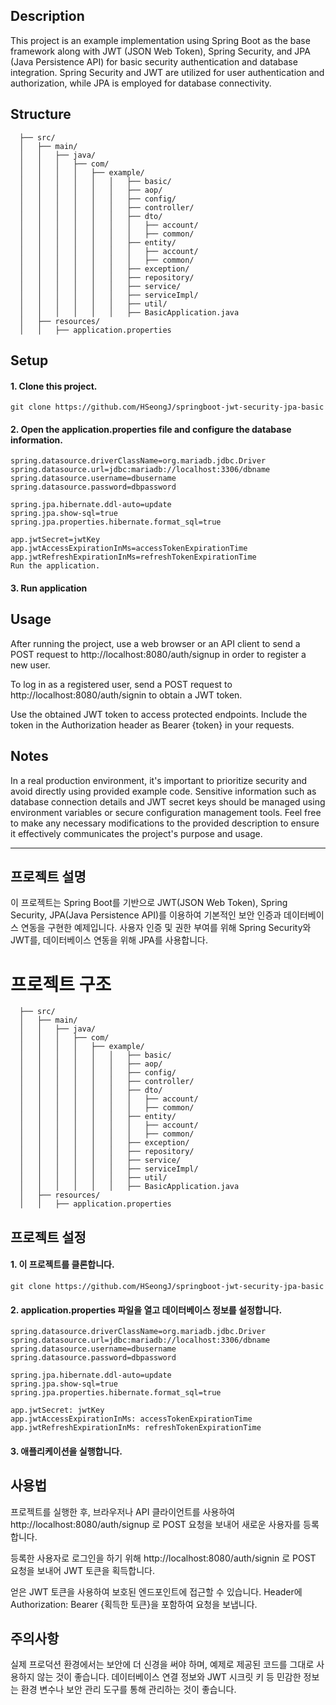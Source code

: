 ## Description
This project is an example implementation using Spring Boot as the base framework along with JWT (JSON Web Token), Spring Security, and JPA (Java Persistence API) for basic security authentication and database integration. Spring Security and JWT are utilized for user authentication and authorization, while JPA is employed for database connectivity.

## Structure
      ├── src/
      │   ├── main/
      │   │   ├── java/
      │   │   │   ├── com/
      │   │   │   │   ├── example/
      │   │   │   │   │   │   ├── basic/
      │   │   │   │   │   │   ├── aop/
      │   │   │   │   │   │   ├── config/
      │   │   │   │   │   │   ├── controller/
      │   │   │   │   │   │   ├── dto/
      │   │   │   │   │   │   │   ├── account/
      │   │   │   │   │   │   │   ├── common/
      │   │   │   │   │   │   ├── entity/
      │   │   │   │   │   │   │   ├── account/
      │   │   │   │   │   │   │   ├── common/
      │   │   │   │   │   │   ├── exception/
      │   │   │   │   │   │   ├── repository/
      │   │   │   │   │   │   ├── service/
      │   │   │   │   │   │   ├── serviceImpl/
      │   │   │   │   │   │   ├── util/
      │   │   │   │   │   │   ├── BasicApplication.java
      │   ├── resources/
      │   │   ├── application.properties

## Setup
#### 1. Clone this project.
```
git clone https://github.com/HSeongJ/springboot-jwt-security-jpa-basic
```


#### 2. Open the application.properties file and configure the database information.
```
spring.datasource.driverClassName=org.mariadb.jdbc.Driver
spring.datasource.url=jdbc:mariadb://localhost:3306/dbname
spring.datasource.username=dbusername
spring.datasource.password=dbpassword

spring.jpa.hibernate.ddl-auto=update
spring.jpa.show-sql=true
spring.jpa.properties.hibernate.format_sql=true

app.jwtSecret=jwtKey
app.jwtAccessExpirationInMs=accessTokenExpirationTime
app.jwtRefreshExpirationInMs=refreshTokenExpirationTime
Run the application.
```
#### 3. Run application


## Usage
After running the project, use a web browser or an API client to send a POST request to http://localhost:8080/auth/signup in order to register a new user.

To log in as a registered user, send a POST request to http://localhost:8080/auth/signin to obtain a JWT token.

Use the obtained JWT token to access protected endpoints. Include the token in the Authorization header as Bearer {token} in your requests.

## Notes
In a real production environment, it's important to prioritize security and avoid directly using provided example code.
Sensitive information such as database connection details and JWT secret keys should be managed using environment variables or secure configuration management tools.
Feel free to make any necessary modifications to the provided description to ensure it effectively communicates the project's purpose and usage.

---

## 프로젝트 설명
이 프로젝트는 Spring Boot를 기반으로 JWT(JSON Web Token), Spring Security, JPA(Java Persistence API)를 이용하여 기본적인 보안 인증과 데이터베이스 연동을 구현한 예제입니다. 사용자 인증 및 권한 부여를 위해 Spring Security와 JWT를, 데이터베이스 연동을 위해 JPA를 사용합니다.


# 프로젝트 구조

      ├── src/
      │   ├── main/
      │   │   ├── java/
      │   │   │   ├── com/
      │   │   │   │   ├── example/
      │   │   │   │   │   │   ├── basic/
      │   │   │   │   │   │   ├── aop/
      │   │   │   │   │   │   ├── config/
      │   │   │   │   │   │   ├── controller/
      │   │   │   │   │   │   ├── dto/
      │   │   │   │   │   │   │   ├── account/
      │   │   │   │   │   │   │   ├── common/
      │   │   │   │   │   │   ├── entity/
      │   │   │   │   │   │   │   ├── account/
      │   │   │   │   │   │   │   ├── common/
      │   │   │   │   │   │   ├── exception/
      │   │   │   │   │   │   ├── repository/
      │   │   │   │   │   │   ├── service/
      │   │   │   │   │   │   ├── serviceImpl/
      │   │   │   │   │   │   ├── util/
      │   │   │   │   │   │   ├── BasicApplication.java
      │   ├── resources/
      │   │   ├── application.properties

## 프로젝트 설정
#### 1. 이 프로젝트를 클론합니다.
```
git clone https://github.com/HSeongJ/springboot-jwt-security-jpa-basic
```

#### 2. application.properties 파일을 열고 데이터베이스 정보를 설정합니다.

    spring.datasource.driverClassName=org.mariadb.jdbc.Driver
    spring.datasource.url=jdbc:mariadb://localhost:3306/dbname
    spring.datasource.username=dbusername
    spring.datasource.password=dbpassword

    spring.jpa.hibernate.ddl-auto=update
    spring.jpa.show-sql=true
    spring.jpa.properties.hibernate.format_sql=true

    app.jwtSecret: jwtKey
    app.jwtAccessExpirationInMs: accessTokenExpirationTime
    app.jwtRefreshExpirationInMs: refreshTokenExpirationTime

#### 3. 애플리케이션을 실행합니다.


## 사용법
프로젝트를 실행한 후, 브라우저나 API 클라이언트를 사용하여 http://localhost:8080/auth/signup 로 POST 요청을 보내어 새로운 사용자를 등록합니다.

등록한 사용자로 로그인을 하기 위해 http://localhost:8080/auth/signin 로 POST 요청을 보내어 JWT 토큰을 획득합니다.

얻은 JWT 토큰을 사용하여 보호된 엔드포인트에 접근할 수 있습니다. Header에 Authorization: Bearer {획득한 토큰}을 포함하여 요청을 보냅니다.

## 주의사항
실제 프로덕션 환경에서는 보안에 더 신경을 써야 하며, 예제로 제공된 코드를 그대로 사용하지 않는 것이 좋습니다.
데이터베이스 연결 정보와 JWT 시크릿 키 등 민감한 정보는 환경 변수나 보안 관리 도구를 통해 관리하는 것이 좋습니다.
